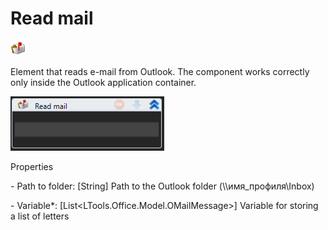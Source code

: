 # Read mail

![](<../../../.gitbook/assets/0 (75).png>)

Element that reads e-mail from Outlook. The component works correctly only inside the Outlook application container.

![](<../../../.gitbook/assets/1 (91).png>)

Properties

&#x20;\- Path to folder: \[String] Path to the Outlook folder (\\\имя\_профиля\Inbox)

&#x20;\- Variable\*: \[List\<LTools.Office.Model.OMailMessage>] Variable for storing a list of letters
